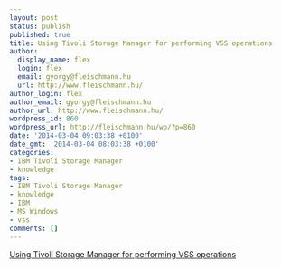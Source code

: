 ```yaml
---
layout: post
status: publish
published: true
title: Using Tivoli Storage Manager for performing VSS operations
author:
  display_name: flex
  login: flex
  email: gyorgy@fleischmann.hu
  url: http://www.fleischmann.hu/
author_login: flex
author_email: gyorgy@fleischmann.hu
author_url: http://www.fleischmann.hu/
wordpress_id: 860
wordpress_url: http://fleischmann.hu/wp/?p=860
date: '2014-03-04 09:03:38 +0100'
date_gmt: '2014-03-04 08:03:38 +0100'
categories:
- IBM Tivoli Storage Manager
- knowledge
tags:
- IBM Tivoli Storage Manager
- knowledge
- IBM
- MS Windows
- vss
comments: []
---
```

<p><a href="https://www.ibm.com/developerworks/tivoli/library/t-tsm-vss/">Using Tivoli Storage Manager for performing VSS operations</a></p>
